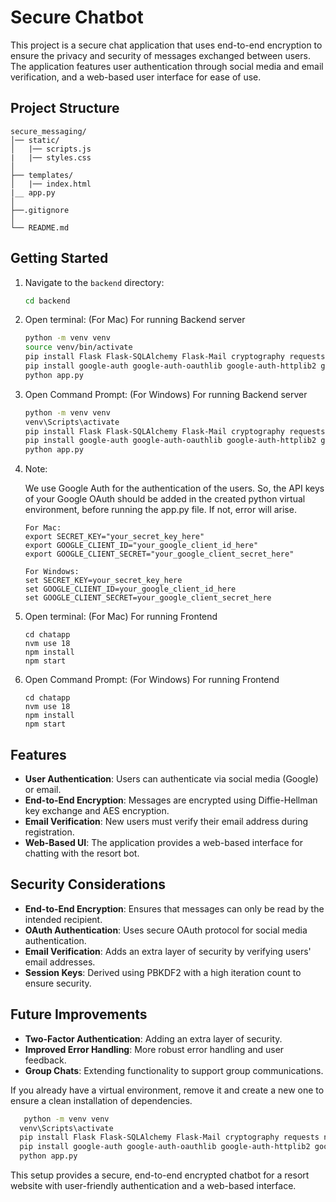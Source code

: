 # Secure Chatbot

This project is a secure chat application that uses end-to-end encryption to ensure the privacy and security of messages exchanged between users. The application features user authentication through social media and email verification, and a web-based user interface for ease of use.

## Project Structure

```
secure_messaging/
│── static/
│   |── scripts.js
|   |── styles.css
│
├── templates/
│   |── index.html
|__ app.py
│
├──.gitignore
│
└── README.md
```

## Getting Started

1. Navigate to the `backend` directory:

   ```sh
   cd backend
   ```

2. Open terminal: (For Mac)
    For running Backend server
   ```sh
   python -m venv venv
   source venv/bin/activate
   pip install Flask Flask-SQLAlchemy Flask-Mail cryptography requests nvm
   pip install google-auth google-auth-oauthlib google-auth-httplib2 google-api-python-client flask-cors gunicorn
   python app.py
   ```
3. Open Command Prompt: (For Windows)
   For running Backend server
   ```sh
   python -m venv venv
   venv\Scripts\activate
   pip install Flask Flask-SQLAlchemy Flask-Mail cryptography requests nvm
   pip install google-auth google-auth-oauthlib google-auth-httplib2 google-api-python-client flask-cors gunicorn
   python app.py
   ```
   
4. Note:

    We use Google Auth for the authentication of the users. So, the API keys of your Google OAuth should be added in the created python virtual environment, before running the app.py file. If not, error will arise.
    ```
    For Mac:
    export SECRET_KEY="your_secret_key_here"
    export GOOGLE_CLIENT_ID="your_google_client_id_here"
    export GOOGLE_CLIENT_SECRET="your_google_client_secret_here"

    For Windows:
    set SECRET_KEY=your_secret_key_here
    set GOOGLE_CLIENT_ID=your_google_client_id_here
    set GOOGLE_CLIENT_SECRET=your_google_client_secret_here
    ```
5. Open terminal: (For Mac)
    For running Frontend
   ```
   cd chatapp
   nvm use 18
   npm install
   npm start
   ```
6. Open Command Prompt: (For Windows)
   For running Frontend
   ```
   cd chatapp
   nvm use 18
   npm install
   npm start
   ```

   
## Features

- **User Authentication**: Users can authenticate via social media (Google) or email.
- **End-to-End Encryption**: Messages are encrypted using Diffie-Hellman key exchange and AES encryption.
- **Email Verification**: New users must verify their email address during registration.
- **Web-Based UI**: The application provides a web-based interface for chatting with the resort bot.

## Security Considerations

- **End-to-End Encryption**: Ensures that messages can only be read by the intended recipient.
- **OAuth Authentication**: Uses secure OAuth protocol for social media authentication.
- **Email Verification**: Adds an extra layer of security by verifying users' email addresses.
- **Session Keys**: Derived using PBKDF2 with a high iteration count to ensure security.

## Future Improvements

- **Two-Factor Authentication**: Adding an extra layer of security.
- **Improved Error Handling**: More robust error handling and user feedback.
- **Group Chats**: Extending functionality to support group communications.


If you already have a virtual environment, remove it and create a new one to ensure a clean installation of dependencies.

 ```sh
    python -m venv venv
   venv\Scripts\activate
   pip install Flask Flask-SQLAlchemy Flask-Mail cryptography requests nvm
   pip install google-auth google-auth-oauthlib google-auth-httplib2 google-api-python-client flask-cors gunicorn
   python app.py
   ```

This setup provides a secure, end-to-end encrypted chatbot for a resort website with user-friendly authentication and a web-based interface.
